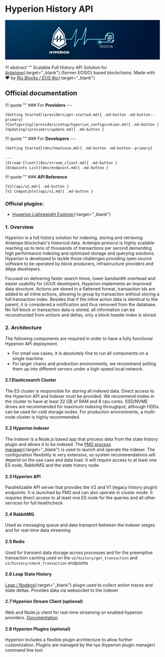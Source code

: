 <div id="homepage" markdown="1"></div>

# Hyperion History API

[![Hyperion](assets/img/cover.png)](assets/img/cover.png)

!!! abstract ""
    Scalable Full History API Solution for [Antelope](https://antelope.io/){:target="_blank"} (former EOSIO) based blockchains.
    Made with ♥ by [Rio Blocks / EOS Rio](https://rioblocks.io/?lang=en){:target="_blank"}

## Official documentation

!!! quote ""
    ### For **Providers**
    ---

    [Getting Started](providers/get-started.md){ .md-button .md-button--primary}
    [Configuring](providers/setup/hyperion_configuration.md){ .md-button }
    [Updating](providers/update.md){ .md-button }

!!! quote ""
    ### For **Developers**
    ---

    [Getting Started](dev/howtouse.md){ .md-button .md-button--primary}

    ---
    [Stream Client](dev/stream_client.md){ .md-button }
    [Endpoints List](dev/endpoint.md){ .md-button }

!!! quote ""
    ### **API Reference**

    [V2](api/v2.md){ .md-button }
    [V1 Compatible](api/v1.md){ .md-button }


### Official plugins:

- [Hyperion Lightweight Explorer](https://github.com/eosrio/hyperion-explorer-plugin){:target="_blank"}

### 1. Overview

Hyperion is a full history solution for indexing, storing and retrieving Antelope blockchain's historical data.
Antelope protocol is highly scalable reaching up to tens of thousands of transactions per second demanding high
performance indexing and optimized storage and querying solutions. Hyperion is developed to tackle those challenges
providing open source software to be operated by block producers, infrastructure providers and dApp developers.

Focused on delivering faster search times, lower bandwidth overhead and easier usability for UI/UX developers,
Hyperion implements an improved data structure. Actions are stored in a flattened format, transaction ids are added to
all inline actions, allowing to group by transaction without storing a full transaction index. Besides that if the inline
action data is identical to the parent, it is considered a notification and thus removed from the database.
No full block or transaction data is stored, all information can be reconstructed from actions and deltas, only a block
header index is stored.

### 2. Architecture

The following components are required in order to have a fully functional Hyperion API deployment. 

* For small use cases, it is absolutely fine to run all components on a single machine.  
* For larger chains and production environments, we recommend setting them up into different servers under a high-speed local network.  

#### 2.1 Elasticsearch Cluster

The ES cluster is responsible for storing all indexed data.
Direct access to the Hyperion API and Indexer must be provided. We recommend nodes in the
cluster to have at least 32 GB of RAM and 8 cpu cores. SSD/NVME drives are recommended for
maximum indexing throughput, although HDDs can be used for cold storage nodes.
For production environments, a multi-node cluster is highly recommended.

#### 2.2 Hyperion Indexer

The Indexer is a Node.js based app that process data from the state history plugin and allows it to be indexed.
The [PM2 process manager](https://pm2.keymetrics.io){:target="_blank"} is used to launch and operate the indexer. The configuration
flexibility is very extensive,
so system recommendations will depend on the use case and data load. It will require access to at least one ES node,
RabbitMQ and the state history node.

#### 2.3 Hyperion API

Parallelizable API server that provides the V2 and V1 (legacy history plugin) endpoints.
It is launched by PM2 and can also operate in cluster mode. It requires direct access to
at least one ES node for the queries and all other services for full healthcheck

#### 2.4 RabbitMQ

Used as messaging queue and data transport between the indexer stages and for real-time data streaming

#### 2.5 Redis

Used for transient data storage across processes and for the preemptive transaction caching used on
the `v2/history/get_transaction` and `v2/history/check_transaction` endpoints

#### 2.6 Leap State History

[Leap / Nodeos](https://github.com/AntelopeIO/leap/tree/main/plugins/state_history_plugin){:target="_blank"} plugin used
to collect action traces and state deltas. Provides data via websocket to the indexer

#### 2.7 Hyperion Stream Client (optional)

Web and Node.js client for real-time streaming on enabled hyperion
providers. [Documentation](dev/stream_client.md)

#### 2.8 Hyperion Plugins (optional)

Hyperion includes a flexible plugin architecture to allow further customization.
Plugins are managed by the `hpm` (hyperion plugin manager) command line tool.

